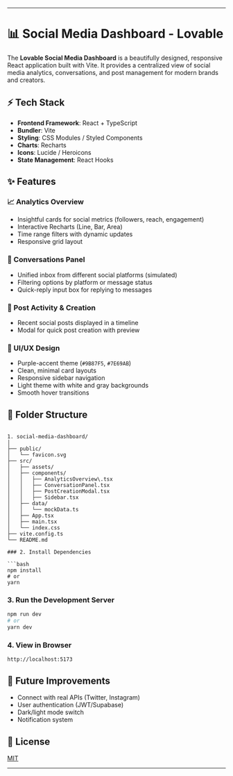 
---
# 📊 Social Media Dashboard - Lovable

The **Lovable Social Media Dashboard** is a beautifully designed, responsive React application built with Vite. It provides a centralized view of social media analytics, conversations, and post management for modern brands and creators.

## ⚡ Tech Stack

- **Frontend Framework**: React + TypeScript
- **Bundler**: Vite
- **Styling**: CSS Modules / Styled Components
- **Charts**: Recharts
- **Icons**: Lucide / Heroicons
- **State Management**: React Hooks

## ✨ Features

### 📈 Analytics Overview
- Insightful cards for social metrics (followers, reach, engagement)
- Interactive Recharts (Line, Bar, Area)
- Time range filters with dynamic updates
- Responsive grid layout

### 💬 Conversations Panel
- Unified inbox from different social platforms (simulated)
- Filtering options by platform or message status
- Quick-reply input box for replying to messages

### 📰 Post Activity & Creation
- Recent social posts displayed in a timeline
- Modal for quick post creation with preview

### 🌈 UI/UX Design
- Purple-accent theme (`#9B87F5`, `#7E69AB`)
- Clean, minimal card layouts
- Responsive sidebar navigation
- Light theme with white and gray backgrounds
- Smooth hover transitions

## 📁 Folder Structure

```

1. social-media-dashboard/
│
├── public/
│   └── favicon.svg
├── src/
│   ├── assets/
│   ├── components/
│   │   ├── AnalyticsOverview\.tsx
│   │   ├── ConversationPanel.tsx
│   │   ├── PostCreationModal.tsx
│   │   ├── Sidebar.tsx
│   ├── data/
│   │   └── mockData.ts
│   ├── App.tsx
│   ├── main.tsx
│   └── index.css
├── vite.config.ts
└── README.md

### 2. Install Dependencies

```bash
npm install
# or
yarn
```

### 3. Run the Development Server

```bash
npm run dev
# or
yarn dev
```

### 4. View in Browser

```
http://localhost:5173
```

## 🧠 Future Improvements

* Connect with real APIs (Twitter, Instagram)
* User authentication (JWT/Supabase)
* Dark/light mode switch
* Notification system

## 📄 License

[MIT](LICENSE)

---

